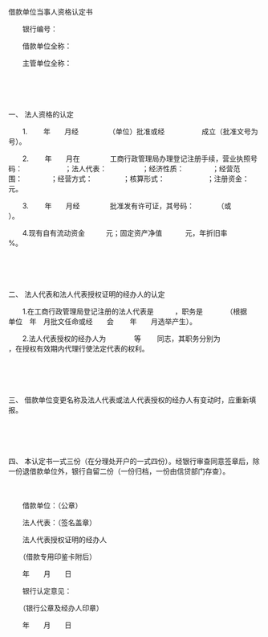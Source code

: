 



借款单位当事人资格认定书



 

　　银行编号：

　　借款单位全称：

　　主管单位全称：

　　

　　

一、
法人资格的认定

　　1.　　 年　　月经　　　　 （单位）批准或经　　　　　 成立（批准文号为　　　　 号）。

　　2.　　 年　　月在　　　　 工商行政管理局办理登记注册手续，营业执照号码：　　　　　　；法人代表：　　　　　；经济性质：　　　　；经营范围：　　　　；经营方式：　　　　 ；核算形式：　　　　　　；注册资金：　　　　元。

　　3.　　 年　　月经　　　　 批准发有许可证，其号码：　　　 （或　　　 ）。

　　4.现有自有流动资金　　　元；固定资产净值　　　 元，年折旧率　　　%。

　　

　　

二、
法人代表和法人代表授权证明的经办人的认定　　

　　1.在工商行政管理局登记注册的法人代表是　　　，职务是　　　 （根据　　 单位　年　月批文任命或经　　会　　 年　　月选举产生）。

　　2.法人代表授权的经办人为　　　　等　　 同志，其职务分别为　　　　　　　 ，在授权有效期内代理行使法定代表的权利。

　　

　　

三、
借款单位变更名称及法人代表或法人代表授权的经办人有变动时，应重新填报。

　　

　　

四、
本认定书一式三份（在分理处开户的一式四份）。经银行审查同意签章后，除一份退借款单位外，银行自留二份（一份归档，一份由信贷部门存查）。　　

　　

　　借款单位：（公章）

　　法人代表：（签名盖章）　　

　　法人代表授权证明的经办人

　　（借款专用印鉴卡附后）　　

　　年　　月　　日　　

　　银行认定意见：　　　　　　　　　 

　　（银行公章及经办人印章）

　　年　　月　　日

　　